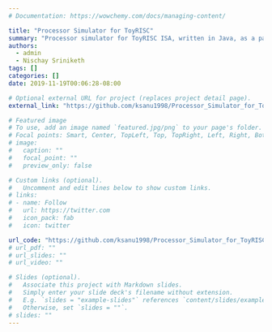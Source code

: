 ```yaml
---
# Documentation: https://wowchemy.com/docs/managing-content/

title: "Processor Simulator for ToyRISC"
summary: "Processor simulator for ToyRISC ISA, written in Java, as a part of coursework for Computer Architecture Lab course at IIT Dharwad."
authors: 
  - admin
  - Nischay Sriniketh
tags: []
categories: []
date: 2019-11-19T00:06:28-08:00

# Optional external URL for project (replaces project detail page).
external_link: "https://github.com/ksanu1998/Processor_Simulator_for_ToyRISC"

# Featured image
# To use, add an image named `featured.jpg/png` to your page's folder.
# Focal points: Smart, Center, TopLeft, Top, TopRight, Left, Right, BottomLeft, Bottom, BottomRight.
# image:
#   caption: ""
#   focal_point: ""
#   preview_only: false

# Custom links (optional).
#   Uncomment and edit lines below to show custom links.
# links:
# - name: Follow
#   url: https://twitter.com
#   icon_pack: fab
#   icon: twitter

url_code: "https://github.com/ksanu1998/Processor_Simulator_for_ToyRISC"
# url_pdf: ""
# url_slides: ""
# url_video: ""

# Slides (optional).
#   Associate this project with Markdown slides.
#   Simply enter your slide deck's filename without extension.
#   E.g. `slides = "example-slides"` references `content/slides/example-slides.md`.
#   Otherwise, set `slides = ""`.
# slides: ""
---
```

